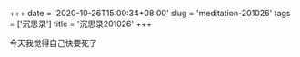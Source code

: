 +++
date = '2020-10-26T15:00:34+08:00'
slug = 'meditation-201026'
tags = ['沉思录']
title = '沉思录201026'
+++

今天我觉得自己快要死了
